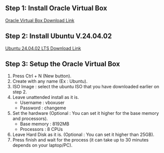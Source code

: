 ## Step 1: Install Oracle Virtual Box
[Oracle Virtual Box Download Link](https://www.virtualbox.org/wiki/Downloads)

## Step 2: Install Ubuntu V.24.04.02
[Ubuntu 24.04.02 LTS Download Link](https://ubuntu.com/download/desktop)

## Step 3: Setup the Oracle Virtual Box

1. Press Ctrl + N (New button).
2. Create with any name (Ex : Ubuntu).
3. ISO Image : select the ubuntu ISO that you have downloaded earlier on step 2.
4. Leave unattended install as it is.
     - Username : vboxuser
     - Password : changeme
5. Set the hardware (Optional : You can set it higher for the base memory and processors).
     - Base memory : 8192MB
     - Processors : 8 CPUs
6. Leave Hard Disk as it is. (Optional : You can set it higher than 25GB).
7. Press finish and wait for the process (it can take up to 30 minutes depends on your laptop/PC).
